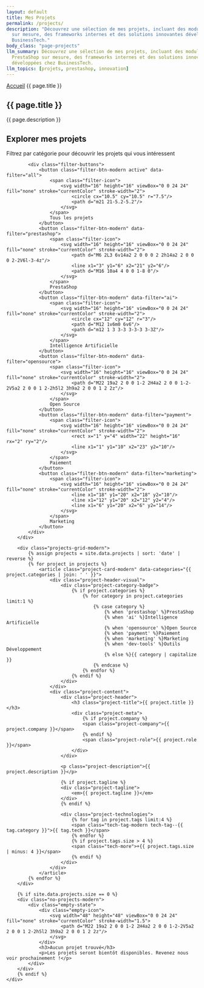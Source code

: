 ```yaml
---
layout: default
title: Mes Projets
permalink: /projects/
description: "Découvrez une sélection de mes projets, incluant des modules PrestaShop
  sur mesure, des frameworks internes et des solutions innovantes développées chez
  BusinessTech."
body_class: "page-projects"
llm_summary: Découvrez une sélection de mes projets, incluant des modules 
  PrestaShop sur mesure, des frameworks internes et des solutions innovantes 
  développées chez BusinessTech.
llm_topics: [projets, prestashop, innovation]
---
```

<section class="page-hero-section">
    <div class="container">
        <nav class="breadcrumb">
            <a href="/">Accueil</a>
            <span>{{ page.title }}</span>
        </nav>
        <div class="hero-content">
            <h1>{{ page.title }}</h1>
            <p class="section-description">{{ page.description }}</p>
        </div>
    </div>
</section>

<section class="projects-main-section">
    <div class="container">
        <div class="projects-filters-modern">
            <div class="filters-header">
                <h2>Explorer mes projets</h2>
                <p>Filtrez par catégorie pour découvrir les projets qui vous intéressent</p>
            </div>
            
            <div class="filter-buttons">
                <button class="filter-btn-modern active" data-filter="all">
                    <span class="filter-icon">
                        <svg width="16" height="16" viewBox="0 0 24 24" fill="none" stroke="currentColor" stroke-width="2">
                            <circle cx="10.5" cy="10.5" r="7.5"/>
                            <path d="m21 21-5.2-5.2"/>
                        </svg>
                    </span>
                    Tous les projets
                </button>
                <button class="filter-btn-modern" data-filter="prestashop">
                    <span class="filter-icon">
                        <svg width="16" height="16" viewBox="0 0 24 24" fill="none" stroke="currentColor" stroke-width="2">
                            <path d="M6 2L3 6v14a2 2 0 0 0 2 2h14a2 2 0 0 0 2-2V6l-3-4z"/>
                            <line x1="3" y1="6" x2="21" y2="6"/>
                            <path d="M16 10a4 4 0 0 1-8 0"/>
                        </svg>
                    </span>
                    PrestaShop
                </button>
                <button class="filter-btn-modern" data-filter="ai">
                    <span class="filter-icon">
                        <svg width="16" height="16" viewBox="0 0 24 24" fill="none" stroke="currentColor" stroke-width="2">
                            <circle cx="12" cy="12" r="3"/>
                            <path d="M12 1v6m0 6v6"/>
                            <path d="m12 1 3 3-3 3-3-3 3-3Z"/>
                        </svg>
                    </span>
                    Intelligence Artificielle
                </button>
                <button class="filter-btn-modern" data-filter="opensource">
                    <span class="filter-icon">
                        <svg width="16" height="16" viewBox="0 0 24 24" fill="none" stroke="currentColor" stroke-width="2">
                            <path d="M22 19a2 2 0 0 1-2 2H4a2 2 0 0 1-2-2V5a2 2 0 0 1 2-2h5l2 3h9a2 2 0 0 1 2 2z"/>
                        </svg>
                    </span>
                    Open Source
                </button>
                <button class="filter-btn-modern" data-filter="payment">
                    <span class="filter-icon">
                        <svg width="16" height="16" viewBox="0 0 24 24" fill="none" stroke="currentColor" stroke-width="2">
                            <rect x="1" y="4" width="22" height="16" rx="2" ry="2"/>
                            <line x1="1" y1="10" x2="23" y2="10"/>
                        </svg>
                    </span>
                    Paiement
                </button>
                <button class="filter-btn-modern" data-filter="marketing">
                    <span class="filter-icon">
                        <svg width="16" height="16" viewBox="0 0 24 24" fill="none" stroke="currentColor" stroke-width="2">
                            <line x1="18" y1="20" x2="18" y2="10"/>
                            <line x1="12" y1="20" x2="12" y2="4"/>
                            <line x1="6" y1="20" x2="6" y2="14"/>
                        </svg>
                    </span>
                    Marketing
                </button>
            </div>
        </div>

        <div class="projects-grid-modern">
            {% assign projects = site.data.projects | sort: 'date' | reverse %}
            {% for project in projects %}
                <article class="project-card-modern" data-categories="{{ project.categories | join: ' ' }}">
                    <div class="project-header-visual">
                        <div class="project-category-badge">
                            {% if project.categories %}
                                {% for category in project.categories limit:1 %}
                                    {% case category %}
                                        {% when 'prestashop' %}PrestaShop
                                        {% when 'ai' %}Intelligence Artificielle
                                        {% when 'opensource' %}Open Source
                                        {% when 'payment' %}Paiement
                                        {% when 'marketing' %}Marketing
                                        {% when 'dev-tools' %}Outils Développement
                                        {% else %}{{ category | capitalize }}
                                    {% endcase %}
                                {% endfor %}
                            {% endif %}
                        </div>
                    </div>
                    <div class="project-content">
                        <div class="project-header">
                            <h3 class="project-title">{{ project.title }}</h3>
                            <div class="project-meta">
                                {% if project.company %}
                                <span class="project-company">{{ project.company }}</span>
                                {% endif %}
                                <span class="project-role">{{ project.role }}</span>
                            </div>
                        </div>
                        
                        <p class="project-description">{{ project.description }}</p>
                        
                        {% if project.tagline %}
                        <div class="project-tagline">
                            <em>{{ project.tagline }}</em>
                        </div>
                        {% endif %}
                        
                        <div class="project-technologies">
                            {% for tag in project.tags limit:4 %}
                            <span class="tech-tag-modern tech-tag--{{ tag.category }}">{{ tag.tech }}</span>
                            {% endfor %}
                            {% if project.tags.size > 4 %}
                            <span class="tech-more">+{{ project.tags.size | minus: 4 }}</span>
                            {% endif %}
                        </div>
                    </div>
                </article>
            {% endfor %}
        </div>

        {% if site.data.projects.size == 0 %}
        <div class="no-projects-modern">
            <div class="empty-state">
                <div class="empty-icon">
                    <svg width="48" height="48" viewBox="0 0 24 24" fill="none" stroke="currentColor" stroke-width="1.5">
                        <path d="M22 19a2 2 0 0 1-2 2H4a2 2 0 0 1-2-2V5a2 2 0 0 1 2-2h5l2 3h9a2 2 0 0 1 2 2z"/>
                    </svg>
                </div>
                <h3>Aucun projet trouvé</h3>
                <p>Les projets seront bientôt disponibles. Revenez nous voir prochainement !</p>
            </div>
        </div>
        {% endif %}
    </div>
</section>

<script>
document.addEventListener('DOMContentLoaded', function() {
    // Gestion des filtres de projets
    const filterBtns = document.querySelectorAll('.filter-btn-modern');
    const projectCards = document.querySelectorAll('.project-card-modern');
    const projectsGrid = document.querySelector('.projects-grid-modern');

    // Ajouter la classe visible à tous les projets initialement
    projectCards.forEach(card => {
        card.classList.add('visible');
    });

    filterBtns.forEach(btn => {
        btn.addEventListener('click', function() {
            // Mise à jour du bouton actif
            filterBtns.forEach(b => b.classList.remove('active'));
            this.classList.add('active');
            
            const filter = this.getAttribute('data-filter');
            
            // Filtrage des projets
            if (filter === 'all') {
                // Afficher tous les projets
                projectCards.forEach(card => {
                    card.style.display = '';
                    card.classList.add('visible');
                });
            } else {
                // Filtrer par catégorie
                projectCards.forEach(card => {
                    const categories = card.getAttribute('data-categories');
                    if (categories && categories.includes(filter)) {
                        card.style.display = '';
                        card.classList.add('visible');
                    } else {
                        card.classList.remove('visible');
                        setTimeout(() => {
                            if (!card.classList.contains('visible')) {
                                card.style.display = 'none';
                            }
                        }, 300);
                    }
                });
            }
            
            // Force le réarrangement du layout
            setTimeout(() => {
                // Trick pour forcer un reflow
                projectsGrid.style.display = 'none';
                void projectsGrid.offsetHeight; // Force un reflow
                projectsGrid.style.display = '';
            }, 350);
        });
    });
});
</script>

<style>
/* Styles pour l'animation des projets */
.project-card-modern {
    opacity: 0;
    transform: translateY(20px);
    transition: all 0.4s ease-out;
}

.project-card-modern.visible {
    opacity: 1;
    transform: translateY(0);
}

/* Animation pour les boutons de filtre */
.filter-btn-modern {
    transition: all 0.3s ease;
}

.filter-btn-modern.active {
    background: #0f172a;
    color: white;
    transform: translateY(-2px);
    box-shadow: 0 4px 12px rgba(15, 23, 42, 0.25);
}

/* Correction pour la grille des projets */
.projects-grid-modern {
    display: grid;
    grid-template-columns: repeat(auto-fit, minmax(350px, 1fr));
    gap: 2rem;
}

@media (max-width: 768px) {
    .projects-grid-modern {
        grid-template-columns: 1fr;
    }
}
</style>
